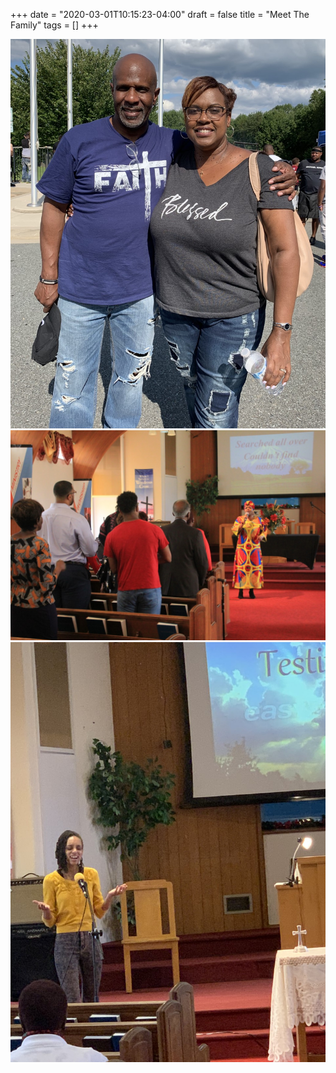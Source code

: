 +++
date = "2020-03-01T10:15:23-04:00"
draft = false
title = "Meet The Family"
tags = []
+++


![](./Tim%20%26%20Kim.jpg "Pastors Tim and Kim")
![](./Worship%203.jpg "Logo Title Text 1")
![](./Worship.jpg "Logo Title Text 1")

